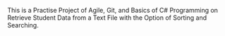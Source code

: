 This is a Practise Project of Agile, Git, and Basics of C# Programming on Retrieve Student Data from a Text File with the Option of Sorting and Searching.